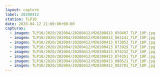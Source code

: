 ```yaml
---
layout: capture
label: 20200412
station: TLP10
date: 2020-04-12 21:00:00+00:00
capturas:
  - imagem: TLP10/2020/202004/20200412/M20200413_050407_TLP_10P.jpg
  - imagem: TLP10/2020/202004/20200412/M20200413_062241_TLP_10P.jpg
  - imagem: TLP10/2020/202004/20200412/M20200413_073053_TLP_10P.jpg
  - imagem: TLP10/2020/202004/20200412/M20200413_073929_TLP_10P.jpg
  - imagem: TLP10/2020/202004/20200412/M20200413_074232_TLP_10P.jpg
  - imagem: TLP10/2020/202004/20200412/M20200413_074351_TLP_10P.jpg
  - imagem: TLP10/2020/202004/20200412/M20200413_080521_TLP_10P.jpg
  - imagem: TLP10/2020/202004/20200412/M20200413_082701_TLP_10P.jpg
---
```

